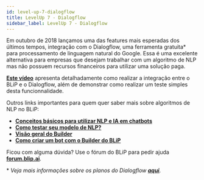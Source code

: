 ```yaml
---
id: level-up-7-dialogflow
title: LevelUp 7 - Dialogflow
sidebar_label: LevelUp 7 - Dialogflow
---
```


Em outubro de 2018 lançamos uma das features mais esperadas dos últimos tempos, integração com o Dialogflow, uma ferramenta gratuita* para processamento de linguagem natural do Google. Essa é uma excelente alternativa para empresas que desejam trabalhar com um algoritmo de NLP mas não possuem recursos financeiros para utilizar uma solução paga.

[**Este vídeo**](https://www.facebook.com/blip.messaging/videos/192517565007019/) apresenta detalhadamente como realizar a integração entre o BLiP e o Dialogflow, além de demonstrar como realizar um teste simples desta funcionnalidade.

Outros links importantes para quem quer saber mais sobre algoritmos de NLP no BLiP:

* [**Conceitos básicos para utilizar NLP e IA em chatbots**](/docs/ai/nlp/conceitos-basicos-nlp-e-ai)
* [**Como testar seu modelo de NLP?**](/docs/ai/nlp/como-testar-modelo-nlp)
* [**Visão geral do Builder**](/docs/builder/visao-geral-do-builder)
* [**Como criar um bot com o Builder do BLiP**](/docs/introduction/como-criar-um-bot-com-builder)

Ficou com alguma dúvida? Use o fórum do BLiP para pedir ajuda [**forum.blip.ai**](https://forum.blip.ai/).

\* *Veja mais informações sobre os planos do Dialogflow [**aqui**](https://dialogflow.com/pricing).*

